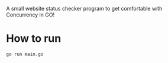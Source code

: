 A small website status checker program to get comfortable with Concurrency in GO!

# How to run
`go run main.go`
